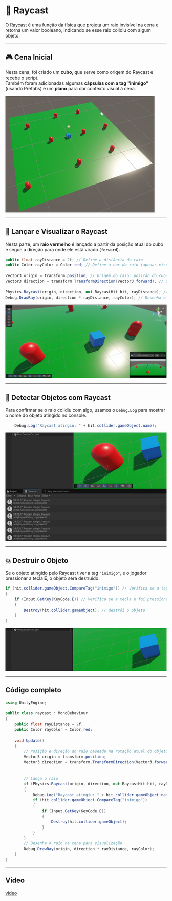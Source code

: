 # 🎯 Raycast

O Raycast é uma função da física que projeta um raio invisível na cena e retorna um valor booleano, indicando se esse raio colidiu com algum objeto.

---

## 🎮 Cena Inicial

Nesta cena, foi criado um **cubo**, que serve como origem do Raycast e recebe o script.  
Também foram adicionadas algumas **cápsulas com a tag "inimigo"** (usando Prefabs) e um **plano** para dar contexto visual à cena.

![Cena](https://github.com/Isaquedias1/Raycast/blob/main/fotos_e_video/Screenshot%202025-04-11%20190501.png)

---

## 🚀 Lançar e Visualizar o Raycast

Nesta parte, um **raio vermelho** é lançado a partir da posição atual do cubo e segue a direção para onde ele está virado (`forward`).

```csharp
public float rayDistance = 2f; // Define a distância do raio
public Color rayColor = Color.red; // Define a cor do raio (apenas visual)

Vector3 origin = transform.position; // Origem do raio: posição do cubo
Vector3 direction = transform.TransformDirection(Vector3.forward); // Direção do raio: frente do cubo, considerando sua rotação

Physics.Raycast(origin, direction, out RaycastHit hit, rayDistance); // Lança o raio
Debug.DrawRay(origin, direction * rayDistance, rayColor); // Desenha o raio no editor
```

![visualizacao](https://github.com/Isaquedias1/Raycast/blob/main/fotos_e_video/Screenshot%202025-04-11%20184958.png)

---

## 📡 Detectar Objetos com Raycast

Para confirmar se o raio colidiu com algo, usamos o `Debug.Log` para mostrar o nome do objeto atingido no console.

```csharp
    Debug.Log("Raycast atingiu: " + hit.collider.gameObject.name);
```

![console](https://github.com/Isaquedias1/Raycast/blob/main/fotos_e_video/Screenshot%202025-04-11%20185030.png)

---

## 💥 Destruir o Objeto

Se o objeto atingido pelo Raycast tiver a tag `"inimigo"`, e o jogador pressionar a tecla **E**, o objeto será destruído.

```csharp
if (hit.collider.gameObject.CompareTag("inimigo")) // Verifica se a tag é inimigo
{
    if (Input.GetKey(KeyCode.E)) // Verifica se a tecla e foi pressionada
    {
        Destroy(hit.collider.gameObject); // destrói o objeto
    }
}
```

![destruir](https://github.com/Isaquedias1/Raycast/blob/main/fotos_e_video/Screenshot%202025-04-11%20185105.png)

---

## Código completo

```csharp
using UnityEngine;

public class raycast : MonoBehaviour
{
    public float rayDistance = 2f;
    public Color rayColor = Color.red;

    void Update()
    {
        // Posição e direção do raio baseada na rotação atual do objeto
        Vector3 origin = transform.position;
        Vector3 direction = transform.TransformDirection(Vector3.forward);

        
        // Lança o raio
        if (Physics.Raycast(origin, direction, out RaycastHit hit, rayDistance))
        {
            Debug.Log("Raycast atingiu: " + hit.collider.gameObject.name);
            if (hit.collider.gameObject.CompareTag("inimigo")) 
            {
                if (Input.GetKey(KeyCode.E))
                {
                    Destroy(hit.collider.gameObject);
                }
            }
        }
        // Desenha o raio na cena para visualização
        Debug.DrawRay(origin, direction * rayDistance, rayColor);
    }
}
```
---

## Video
[video](https://drive.google.com/file/d/1J-onPCHAgR5eyJKXVUKBjC3rleT6CuvF/view?usp=drive_link)
